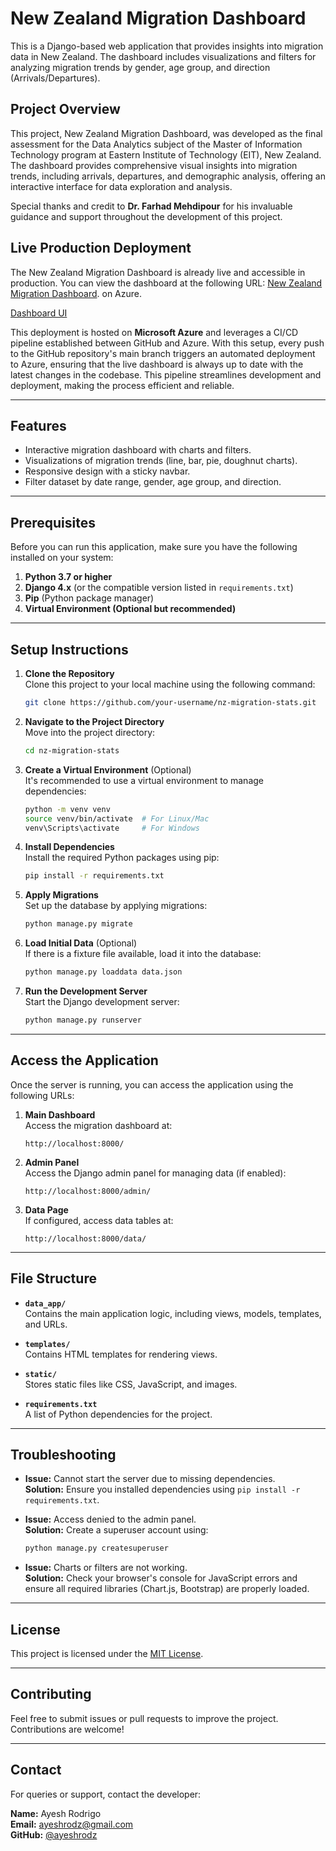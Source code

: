 
# New Zealand Migration Dashboard

This is a Django-based web application that provides insights into migration data in New Zealand. The dashboard includes visualizations and filters for analyzing migration trends by gender, age group, and direction (Arrivals/Departures). 

## Project Overview
This project, New Zealand Migration Dashboard, was developed as the final assessment for the Data Analytics subject of the Master of Information Technology program at Eastern Institute of Technology (EIT), New Zealand. The dashboard provides comprehensive visual insights into migration trends, including arrivals, departures, and demographic analysis, offering an interactive interface for data exploration and analysis. 

Special thanks and credit to **Dr. Farhad Mehdipour** for his invaluable guidance and support throughout the development of this project.

## Live Production Deployment
The New Zealand Migration Dashboard is already live and accessible in production. You can view the dashboard at the following URL: [New Zealand Migration Dashboard](https://nz-migration-dashboard-fecqhwd0ezhnhcdk.australiasoutheast-01.azurewebsites.net/). on Azure. 

[Dashboard UI](data/dashboard_ui.png)

This deployment is hosted on **Microsoft Azure** and leverages a CI/CD pipeline established between GitHub and Azure. With this setup, every push to the GitHub repository's main branch triggers an automated deployment to Azure, ensuring that the live dashboard is always up to date with the latest changes in the codebase. This pipeline streamlines development and deployment, making the process efficient and reliable.

---

## Features

- Interactive migration dashboard with charts and filters.
- Visualizations of migration trends (line, bar, pie, doughnut charts).
- Responsive design with a sticky navbar.
- Filter dataset by date range, gender, age group, and direction.

---

## Prerequisites

Before you can run this application, make sure you have the following installed on your system:

1. **Python 3.7 or higher**
2. **Django 4.x** (or the compatible version listed in `requirements.txt`)
3. **Pip** (Python package manager)
4. **Virtual Environment (Optional but recommended)**

---

## Setup Instructions

1. **Clone the Repository**  
   Clone this project to your local machine using the following command:

   ```bash
   git clone https://github.com/your-username/nz-migration-stats.git
   ```

2. **Navigate to the Project Directory**  
   Move into the project directory:
   ```bash
   cd nz-migration-stats
   ```

3. **Create a Virtual Environment** (Optional)  
   It's recommended to use a virtual environment to manage dependencies:
   ```bash
   python -m venv venv
   source venv/bin/activate  # For Linux/Mac
   venv\Scripts\activate     # For Windows
   ```

4. **Install Dependencies**  
   Install the required Python packages using pip:
   ```bash
   pip install -r requirements.txt
   ```

5. **Apply Migrations**  
   Set up the database by applying migrations:
   ```bash
   python manage.py migrate
   ```

6. **Load Initial Data** (Optional)  
   If there is a fixture file available, load it into the database:
   ```bash
   python manage.py loaddata data.json
   ```

7. **Run the Development Server**  
   Start the Django development server:
   ```bash
   python manage.py runserver
   ```

---

## Access the Application

Once the server is running, you can access the application using the following URLs:

1. **Main Dashboard**  
   Access the migration dashboard at:
   ```
   http://localhost:8000/
   ```

2. **Admin Panel**  
   Access the Django admin panel for managing data (if enabled):
   ```
   http://localhost:8000/admin/
   ```

3. **Data Page**  
   If configured, access data tables at:
   ```
   http://localhost:8000/data/
   ```

---

## File Structure

- **`data_app/`**  
  Contains the main application logic, including views, models, templates, and URLs.

- **`templates/`**  
  Contains HTML templates for rendering views.

- **`static/`**  
  Stores static files like CSS, JavaScript, and images.

- **`requirements.txt`**  
  A list of Python dependencies for the project.

---

## Troubleshooting

- **Issue:** Cannot start the server due to missing dependencies.  
  **Solution:** Ensure you installed dependencies using `pip install -r requirements.txt`.

- **Issue:** Access denied to the admin panel.  
  **Solution:** Create a superuser account using:
  ```bash
  python manage.py createsuperuser
  ```

- **Issue:** Charts or filters are not working.  
  **Solution:** Check your browser's console for JavaScript errors and ensure all required libraries (Chart.js, Bootstrap) are properly loaded.

---

## License

This project is licensed under the [MIT License](LICENSE).

---

## Contributing

Feel free to submit issues or pull requests to improve the project. Contributions are welcome!

---

## Contact

For queries or support, contact the developer:

**Name:** Ayesh Rodrigo  
**Email:** ayeshrodz@gmail.com  
**GitHub:** [@ayeshrodz](https://github.com/ayeshrodz)
